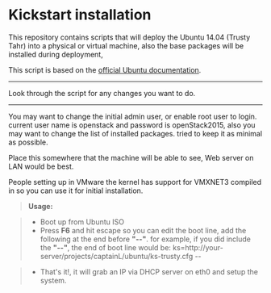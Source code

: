 Kickstart installation
===================


This repository contains scripts that will deploy the Ubuntu 14.04 (Trusty Tahr) into a physical or virtual machine, also the base packages will be installed during deployment, 

This script is based on the [official Ubuntu documentation](https://help.ubuntu.com/lts/installation-guide/i386/ch04s06.html).

----------

Look through the script for any changes you want to do.

-------------

You may want to change the initial admin user, or enable root user to login. current
user name is openstack and password is openStack2015, also you may want to change the
list of installed packages. tried to keep it as minimal as possible.

Place this somewhere that the machine will be able to see, Web server on LAN would be best.

People setting up in VMware the kernel has support for VMXNET3 compiled in so you can use
it for initial installation.

> **Usage:**

> - Boot up from Ubuntu ISO
> - Press **F6** and hit escape so you can edit the boot line, add the following at the end before **"--"**.  for example, if you did include the **"--"**, the end of boot line would be: 
  ks=http://your-server/projects/captainL/ubuntu/ks-trusty.cfg --

> - That's it!, it will grab an IP via DHCP server on eth0 and setup the system.  